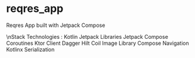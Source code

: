 # reqres_app

Reqres App built with Jetpack Compose

\nStack Technologies : 
Kotlin 
Jetpack Libraries 
Jetpack Compose
Coroutines 
Ktor Client 
Dagger Hilt 
Coil Image Library
Compose Navigation 
Kotlinx Serialization 
